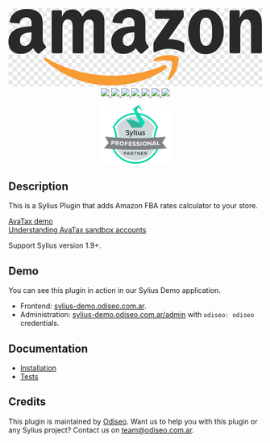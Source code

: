 <p align="center">
    <a href="https://sell.amazon.com/fulfillment-by-amazon" target="_blank" title="AmazonFBA">
        <img src="https://github.com/odiseoteam/SyliusAmazonFBAPlugin/blob/master/amazon-logo.png" alt="Amazon Logo" width="600px"/>
    </a>
    <br />
    <a href="https://packagist.org/packages/odiseoteam/sylius-amazon-fba-plugin" title="License" target="_blank">
        <img src="https://img.shields.io/packagist/l/odiseoteam/sylius-amazon-fba-plugin.svg" />
    </a>
    <a href="https://packagist.org/packages/odiseoteam/sylius-amazon-fba-plugin" title="Version" target="_blank">
        <img src="https://img.shields.io/packagist/v/odiseoteam/sylius-amazon-fba-plugin.svg" />
    </a>
    <a href="https://github.com/odiseoteam/SyliusAmazonFBAPlugin/actions" title="Build Status" target="_blank">
        <img src="https://img.shields.io/github/actions/workflow/status/odiseoteam/SyliusAmazonFBAPlugin/build.yml" />
    </a>
    <a href="https://scrutinizer-ci.com/g/odiseoteam/SyliusAmazonFBAPlugin/" title="Scrutinizer" target="_blank">
        <img src="https://img.shields.io/scrutinizer/g/odiseoteam/SyliusAmazonFBAPlugin.svg" />
    </a>
    <a href="https://packagist.org/packages/odiseoteam/sylius-amazon-fba-plugin" title="Total Downloads" target="_blank">
        <img src="https://poser.pugx.org/odiseoteam/sylius-amazon-fba-plugin/downloads" />
    </a>
    <a href="https://sylius-devs.slack.com" title="Slack" target="_blank">
        <img src="https://img.shields.io/badge/community%20chat-slack-FF1493.svg" />
    </a>
    <a href="https://odiseo.io/contact-us" title="Support" target="_blank">
        <img src="https://img.shields.io/badge/support-contact%20author-blue" />
    </a>
</p>
<p align="center"><a href="https://sylius.com/partners/odiseo/" target="_blank"><img src="https://github.com/odiseoteam/SyliusAmazonFBAPlugin/blob/master/badge-partner-by-sylius.png" width="140"></a></p>

## Description

This is a Sylius Plugin that adds Amazon FBA rates calculator to your store.

[AvaTax demo](https://developer.avalara.com/avatax/avatax-demo)  
[Understanding AvaTax sandbox accounts](https://help.avalara.com/Avalara_AvaTax_Update/Understanding_AvaTax_sandbox_accounts)

Support Sylius version 1.9+.

## Demo

You can see this plugin in action in our Sylius Demo application.

- Frontend: [sylius-demo.odiseo.com.ar](https://sylius-demo.odiseo.com.ar).
- Administration: [sylius-demo.odiseo.com.ar/admin](https://sylius-demo.odiseo.com.ar/admin) with `odiseo: odiseo` credentials.

## Documentation

- [Installation](doc/installation.md)
- [Tests](doc/tests.md)

## Credits

This plugin is maintained by <a href="https://odiseo.io">Odiseo</a>. Want us to help you with this plugin or any Sylius project? Contact us on <a href="mailto:team@odiseo.com.ar">team@odiseo.com.ar</a>.
